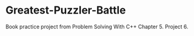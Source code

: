 # Greatest-Puzzler-Battle
Book practice project from Problem Solving With C++ Chapter 5. Project 6.
